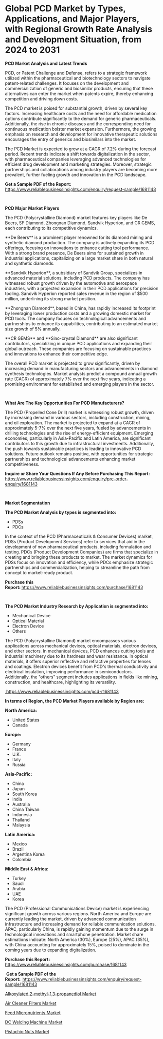 <p><h1>Global PCD Market by Types, Applications, and Major Players, with Regional Growth Rate Analysis and Development Situation, from 2024 to 2031</h1></p><p><strong>PCD Market Analysis and Latest Trends</strong></p>
<p><p>PCD, or Patent Challenge and Defense, refers to a strategic framework utilized within the pharmaceutical and biotechnology sectors to navigate patent-related challenges. It focuses on the development and commercialization of generic and biosimilar products, ensuring that these alternatives can enter the market when patents expire, thereby enhancing competition and driving down costs.</p><p>The PCD market is poised for substantial growth, driven by several key factors. Increasing healthcare costs and the need for affordable medication options contribute significantly to the demand for generic pharmaceuticals. Additionally, the rise in chronic diseases and the corresponding need for continuous medication bolster market expansion. Furthermore, the growing emphasis on research and development for innovative therapeutic solutions encourages the entry of generics and biosimilars into the market.</p><p>The PCD Market is expected to grow at a CAGR of 7.2% during the forecast period. Recent trends indicate a shift towards digitalization in the sector, with pharmaceutical companies leveraging advanced technologies for efficient drug development and marketing strategies. Moreover, strategic partnerships and collaborations among industry players are becoming more prevalent, further fueling growth and innovation in the PCD landscape.</p></p>
<p><strong>Get a Sample PDF of the Report:&nbsp;</strong> <a href="https://www.reliablebusinessinsights.com/enquiry/request-sample/1681143?utm_campaign=950&utm_medium=2&utm_source=Github&utm_content=ia&utm_term=16122024&utm_id=pcd">https://www.reliablebusinessinsights.com/enquiry/request-sample/1681143</a></p>
<p>&nbsp;</p>
<p><strong>PCD Major Market Players</strong></p>
<p><p>The PCD (Polycrystalline Diamond) market features key players like De Beers, SF Diamond, Zhongnan Diamond, Sandvik Hyperion, and CR GEMS, each contributing to its competitive dynamics. </p><p>**De Beers** is a prominent player renowned for its diamond mining and synthetic diamond production. The company is actively expanding its PCD offerings, focusing on innovations to enhance cutting tool performance. With a strong brand presence, De Beers aims for sustained growth in industrial applications, capitalizing on a large market share in both natural and synthetic diamonds.</p><p>**Sandvik Hyperion**, a subsidiary of Sandvik Group, specializes in advanced material solutions, including PCD products. The company has witnessed robust growth driven by the automotive and aerospace industries, with a projected expansion in their PCD applications for precision tooling. Sandvik Hyperion reported sales revenue in the region of $500 million, underlining its strong market position.</p><p>**Zhongnan Diamond**, based in China, has rapidly increased its footprint by leveraging lower production costs and a growing domestic market for PCD tools. The company focuses on technological advancements and partnerships to enhance its capabilities, contributing to an estimated market size growth of 5% annually.</p><p>**CR GEMS** and **Sino-crystal Diamond** are also significant contributors, specializing in unique PCD applications and expanding their global outreach. These companies are focusing on sustainable practices and innovations to enhance their competitive edge.</p><p>The overall PCD market is projected to grow significantly, driven by increasing demand in manufacturing sectors and advancements in diamond synthesis technologies. Market analysts predict a compound annual growth rate (CAGR) of approximately 7% over the next five years, indicating a promising environment for established and emerging players in the sector.</p></p>
<p>&nbsp;</p>
<p><strong>What Are The Key Opportunities For PCD Manufacturers?</strong></p>
<p><p>The PCD (Propelled Cone Drill) market is witnessing robust growth, driven by increasing demand in various sectors, including construction, mining, and oil exploration. The market is projected to expand at a CAGR of approximately 5-7% over the next five years, fueled by advancements in drilling technologies and the rise of energy-efficient equipment. Emerging economies, particularly in Asia-Pacific and Latin America, are significant contributors to this growth due to infrastructural investments. Additionally, the push towards sustainable practices is leading to innovative PCD solutions. Future outlook remains positive, with opportunities for strategic partnerships and technological advancements enhancing market competitiveness.</p></p>
<p><strong>Inquire or Share Your Questions If Any Before Purchasing This Report:</strong> <a href="https://www.reliablebusinessinsights.com/enquiry/pre-order-enquiry/1681143?utm_campaign=950&utm_medium=2&utm_source=Github&utm_content=ia&utm_term=16122024&utm_id=pcd">https://www.reliablebusinessinsights.com/enquiry/pre-order-enquiry/1681143</a></p>
<p>&nbsp;</p>
<p><strong>Market Segmentation</strong></p>
<p><strong>The PCD Market Analysis by types is segmented into:</strong></p>
<p><ul><li>PDSs</li><li>PDCs</li></ul></p>
<p><p>In the context of the PCD (Pharmaceuticals & Consumer Devices) market, PDSs (Product Development Services) refer to services that aid in the development of new pharmaceutical products, including formulation and testing. PDCs (Product Development Companies) are firms that specialize in creating and bringing these products to market. The market dynamics for PDSs focus on innovation and efficiency, while PDCs emphasize strategic partnerships and commercialization, helping to streamline the path from concept to market-ready product.</p></p>
<p><strong>Purchase this Report:&nbsp;</strong><a href="https://www.reliablebusinessinsights.com/purchase/1681143?utm_campaign=950&utm_medium=2&utm_source=Github&utm_content=ia&utm_term=16122024&utm_id=pcd">https://www.reliablebusinessinsights.com/purchase/1681143</a></p>
<p>&nbsp;</p>
<p><strong>The PCD Market Industry Research by Application is segmented into:</strong></p>
<p><ul><li>Mechanical Device</li><li>Optical Material</li><li>Electron Device</li><li>Others</li></ul></p>
<p><p>The PCD (Polycrystalline Diamond) market encompasses various applications across mechanical devices, optical materials, electron devices, and other sectors. In mechanical devices, PCD enhances cutting tools and industrial machinery due to its hardness and wear resistance. In optical materials, it offers superior reflective and refractive properties for lenses and coatings. Electron devices benefit from PCD's thermal conductivity and electrical insulation, improving performance in semiconductors. Additionally, the "others" segment includes applications in fields like mining, construction, and healthcare, highlighting its versatility.</p></p>
<p><a href="https://www.reliablebusinessinsights.com/pcd-r1681143?utm_campaign=950&utm_medium=2&utm_source=Github&utm_content=ia&utm_term=16122024&utm_id=pcd">&nbsp;https://www.reliablebusinessinsights.com/pcd-r1681143</a></p>
<p><strong>In terms of Region, the PCD Market Players available by Region are:</strong></p>
<p>
    <p> <strong> North America: </strong>
        <ul>
            <li>United States</li>
            <li>Canada</li>
        </ul>
        </p> 
    <p> <strong> Europe: </strong>
        <ul>
            <li>Germany</li>
            <li>France</li>
            <li>U.K.</li>
            <li>Italy</li>
            <li>Russia</li>
        </ul>
        </p> 
    <p> <strong> Asia-Pacific: </strong>
        <ul>
            <li>China</li>
            <li>Japan</li>
            <li>South Korea</li>
            <li>India</li>
            <li>Australia</li>
            <li>China Taiwan</li>
            <li>Indonesia</li>
            <li>Thailand</li>
            <li>Malaysia</li>
        </ul>
        </p> 
    <p> <strong> Latin America: </strong>
        <ul>
            <li>Mexico</li>
            <li>Brazil</li>
            <li>Argentina Korea</li>
            <li>Colombia</li>
        </ul>
        </p> 
    <p> <strong> Middle East & Africa: </strong>
        <ul>
            <li>Turkey</li>
            <li>Saudi</li>
            <li>Arabia</li>
            <li>UAE</li>
            <li>Korea</li>
        </ul>
    </p>
    </p>
<p><p>The PCD (Professional Communications Device) market is experiencing significant growth across various regions. North America and Europe are currently leading the market, driven by advanced communication infrastructure and increasing demand for reliable communication solutions. APAC, particularly China, is rapidly gaining momentum due to the surge in technological innovations and smartphone penetration. Market share estimations indicate: North America (30%), Europe (25%), APAC (35%), with China accounting for approximately 15%, poised to dominate in the coming years due to expanding digitalization.</p></p>
<p><strong>Purchase this Report: </strong><a href="https://www.reliablebusinessinsights.com/purchase/1681143?utm_campaign=950&utm_medium=2&utm_source=Github&utm_content=ia&utm_term=16122024&utm_id=pcd">https://www.reliablebusinessinsights.com/purchase/1681143</a></p>
<p>&nbsp;<strong>Get a Sample PDF of the Report:&nbsp;&nbsp;</strong><a href="https://www.reliablebusinessinsights.com/enquiry/request-sample/1681143?utm_campaign=950&utm_medium=2&utm_source=Github&utm_content=ia&utm_term=16122024&utm_id=pcd">https://www.reliablebusinessinsights.com/enquiry/request-sample/1681143</a></p>
<p><strong></strong></p>
<p><p><a href="https://github.com/lindaopodray/Market-Research-Report-List-1/blob/main/alkoxylated-2-methyl-13-propanediol-market.md?utm_campaign=950&utm_medium=2&utm_source=Github&utm_content=ia&utm_term=16122024&utm_id=pcd">Alkoxylated 2-methyl-1,3-propanediol Market</a></p><p><a href="https://www.linkedin.com/pulse/revenue-projections-growth-forecast-air-cleaner-filters-3k7ve?utm_campaign=950&utm_medium=2&utm_source=Github&utm_content=ia&utm_term=16122024&utm_id=pcd">Air Cleaner Filters Market</a></p><p><a href="https://www.linkedin.com/pulse/insights-feed-micronutrients-market-competitor-evaluation-projected-d5fme?utm_campaign=950&utm_medium=2&utm_source=Github&utm_content=ia&utm_term=16122024&utm_id=pcd">Feed Micronutrients Market</a></p><p><a href="https://github.com/flnordan65e0/Market-Research-Report-List-1/blob/main/dc-welding-machine-market.md?utm_campaign=950&utm_medium=2&utm_source=Github&utm_content=ia&utm_term=16122024&utm_id=pcd">DC Welding Machine Market</a></p><p><a href="https://www.linkedin.com/pulse/in-depth-pistachio-nuts-market-analysis-projected-131-vjd5e?utm_campaign=950&utm_medium=2&utm_source=Github&utm_content=ia&utm_term=16122024&utm_id=pcd">Pistachio Nuts Market</a></p></p>